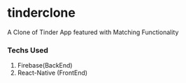 # tinderclone
A Clone of Tinder App featured with Matching Functionality
### Techs Used
  1. Firebase(BackEnd)
  2. React-Native (FrontEnd)
